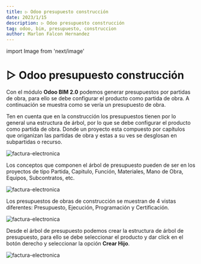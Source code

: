 ```yaml
---
title: ▷ Odoo presupuesto construcción
date: 2023/1/15
description: ▷ Odoo presupuesto construcción
tag: odoo, bim, presupuesto, construccion
author: Marlon Falcon Hernandez
---
```

import Image from 'next/image'

# ▷ Odoo presupuesto construcción

Con el módulo **Odoo BIM 2.0** podemos generar presupuestos por partidas de obra, para ello se debe configurar el producto como partida de obra. A continuación se muestra como se vería un presupuesto de obra.

Ten en cuenta que en la construcción los presupuestos tienen por lo general una estructura de árbol, por lo que se debe configurar el producto como partida de obra. Donde un proyecto esta compuesto por capítulos que origanizan las partidas de obra y estas a su ves se desglosan en subpartidas o recurso.

<Image
  src="/images/posts/odoo-bim-presupuesto-01.png"
  alt="factura-electronica"
  width={1783}
  height={853}
  priority
  className="next-image"
/>

Los conceptos que componen el árbol de presupuesto pueden de ser en los proyectos de tipo Partida, Capitulo, Función, Materiales, Mano de Obra, Equipos, Subcontratos, etc.

<Image
  src="/images/posts/odoo-bim-presupuesto-02.png"
  alt="factura-electronica"
  width={1778}
  height={844}
  priority
  className="next-image"
/>

Los presupuestos de obras de construcción se muestran de 4 vistas diferentes: Presupuesto, Ejecución, Programación y Certificación.

<Image
  src="/images/posts/odoo-bim-presupuesto-03.png"
  alt="factura-electronica"
  width={1774}
  height={850}
  priority
  className="next-image"
/>

Desde el árbol de presupuesto podemos crear la estructura de árbol de presupuesto, para ello se debe seleccionar el producto y dar click en el botón derecho y seleccionar la opción **Crear Hijo**.

<Image
  src="/images/posts/odoo-bim-presupuesto-04.png"
  alt="factura-electronica"
  width={1783}
  height={853}
  priority
  className="next-image"
/>